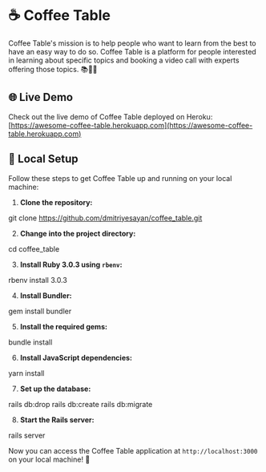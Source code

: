 # ☕️ Coffee Table

Coffee Table's mission is to help people who want to learn from the best to have an easy way to do so. Coffee Table is a platform for people interested in learning about specific topics and booking a video call with experts offering those topics. 📚👩‍🏫

## 🌐 Live Demo

Check out the live demo of Coffee Table deployed on Heroku: [https://awesome-coffee-table.herokuapp.com](https://awesome-coffee-table.herokuapp.com)

## 🚀 Local Setup

Follow these steps to get Coffee Table up and running on your local machine:

1. **Clone the repository:**

git clone https://github.com/dmitriyesayan/coffee_table.git


2. **Change into the project directory:**

cd coffee_table


3. **Install Ruby 3.0.3 using `rbenv`:**

rbenv install 3.0.3


4. **Install Bundler:**

gem install bundler


5. **Install the required gems:**

bundle install


6. **Install JavaScript dependencies:**

yarn install


7. **Set up the database:**

rails db:drop
rails db:create
rails db:migrate


8. **Start the Rails server:**

rails server


Now you can access the Coffee Table application at `http://localhost:3000` on your local machine! 🎉
